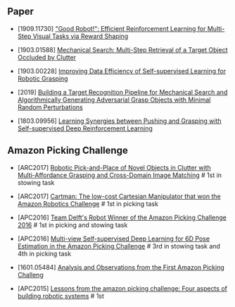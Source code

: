 ## Paper

- [1909.11730] ["Good Robot!": Efficient Reinforcement Learning for Multi-Step Visual Tasks via Reward Shaping](https://arxiv.org/abs/1909.11730)

- [1903.01588] [Mechanical Search: Multi-Step Retrieval
of a Target Object Occluded by Clutter](https://arxiv.org/abs/1903.01588)

- [1903.00228] [Improving Data Efficiency of
Self-supervised Learning for Robotic Grasping](https://arxiv.org/abs/1903.00228)

- [2019] [Building a Target Recognition Pipeline for Mechanical
Search and Algorithmically Generating Adversarial Grasp
Objects with Minimal Random Perturbations](https://pdfs.semanticscholar.org/80cd/b5c601fb403a668fcc7ca2e713e312ce57f0.pdf)

- [1803.09956] [Learning Synergies between Pushing and Grasping with Self-supervised Deep Reinforcement Learning](https://arxiv.org/abs/1803.09956)

## Amazon Picking Challenge

- [ARC2017] [Robotic Pick-and-Place of Novel Objects in Clutter
with Multi-Affordance Grasping and Cross-Domain Image Matching](https://arxiv.org/abs/1710.01330) # 1st in stowing task

- [ARC2017] [Cartman: The low-cost Cartesian Manipulator that won the Amazon Robotics Challenge](https://arxiv.org/abs/1709.06283) # 1st in picking task

- [APC2016] [Team Delft's Robot Winner of the Amazon Picking Challenge 2016](https://arxiv.org/abs/1610.05514) # 1st in picking and stowing task

- [APC2016] [Multi-view Self-supervised Deep Learning for 6D Pose Estimation in the Amazon Picking Challenge](https://arxiv.org/abs/1609.09475) # 3rd in stowing task and 4th in picking task

- [1601.05484] [Analysis and Observations from the First Amazon Picking Challeng](https://arxiv.org/pdf/1601.05484.pdf)

- [APC2015] [Lessons from
the amazon picking challenge: Four aspects of building
robotic systems](https://www.ijcai.org/proceedings/2017/0676.pdf) # 1st
